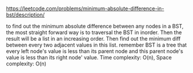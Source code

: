 https://leetcode.com/problems/minimum-absolute-difference-in-bst/description/

to find out the minimum absolute difference between any nodes in a BST, the most straight forward way is to traversal the BST in inorder. Then the result will be a list in an increasing order. Then find out the minimum diff between every two adjacent values in this list. 
remember BST is a tree that every left node's value is less than its parent node and this parent node's value is less than its right node' value.
Time complexity: O(n), Space complexity: O(n)
